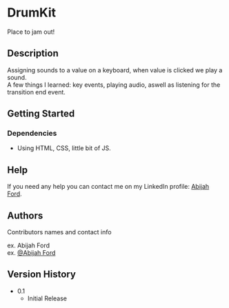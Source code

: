 # DrumKit

Place to jam out!

## Description

Assigning sounds to a value on a keyboard, when value is clicked we play a sound. <br>
A few things I learned: key events, playing audio, aswell as listening for the transition end event.

## Getting Started

### Dependencies

* Using HTML, CSS, little bit of JS.

## Help

If you need any help you can contact me on my LinkedIn profile: [Abijah Ford](https://www.linkedin.com/in/abijah-ford-68016a144/).

## Authors

Contributors names and contact info

ex. Abijah Ford  
ex. [@Abijah Ford](https://www.linkedin.com/in/abijah-ford-68016a144/)

## Version History

* 0.1
    * Initial Release
